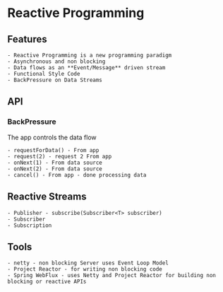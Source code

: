 # Reactive Programming

## Features
    - Reactive Programming is a new programming paradigm
    - Asynchronous and non blocking
    - Data flows as an **Event/Message** driven stream
    - Functional Style Code
    - BackPressure on Data Streams

## API
### BackPressure
The app controls the data flow

    - requestForData() - From app
    - request(2) - request 2 From app
    - onNext(1) - From data source
    - onNext(2) - From data source
    - cancel() - From app - done processing data
    
## Reactive Streams
    - Publisher - subscribe(Subscriber<T> subscriber)
    - Subscriber
    - Subscription
    
## Tools
    - netty - non blocking Server uses Event Loop Model
    - Project Reactor - for writing non blocking code
    - Spring WebFlux - uses Netty and Project Reactor for building non blocking or reactive APIs
    
